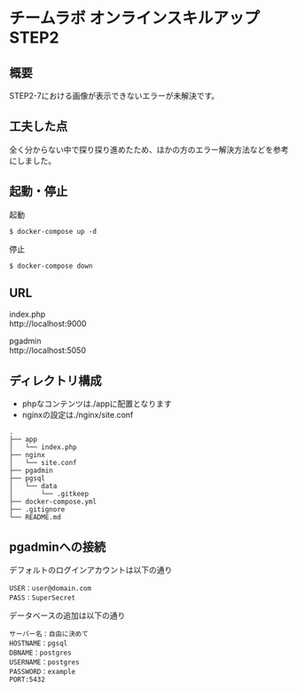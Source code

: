 # チームラボ オンラインスキルアップSTEP2

## 概要
STEP2-7における画像が表示できないエラーが未解決です。
## 工夫した点
全く分からない中で探り探り進めたため、ほかの方のエラー解決方法などを参考にしました。
## 起動・停止

起動
```
$ docker-compose up -d
```

停止
```
$ docker-compose down
```

## URL

index.php  
http://localhost:9000

pgadmin  
http://localhost:5050


## ディレクトリ構成
* phpなコンテンツは./appに配置となります
* nginxの設定は./nginx/site.conf

```
.
├── app
│   └── index.php
├── nginx
│   └── site.conf
├── pgadmin
├── pgsql
│   └── data
│       └── .gitkeep
├── docker-compose.yml
├── .gitignore
└── README.md
```

## pgadminへの接続
デフォルトのログインアカウントは以下の通り
```
USER：user@domain.com
PASS：SuperSecret
```

データベースの追加は以下の通り
```
サーバー名：自由に決めて
HOSTNAME：pgsql
DBNAME：postgres
USERNAME：postgres
PASSWORD：example
PORT:5432
```
